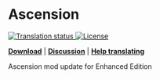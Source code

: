 # Ascension
<a href="https://tra.bgforge.net/engage/baldurs-gate/?utm_source=widget">
<img src="https://tra.bgforge.net/widgets/baldurs-gate/-/ascension/svg-badge.svg" alt="Translation status" />
</a>
<a href="https://creativecommons.org/licenses/by-nc-sa/4.0/">
<img src="https://img.shields.io/badge/license-CC%20BY--NC--SA%204.0-blue.svg" alt="License" />
</a>

[__Download__](https://github.com/BiGWorldProject/Ascension/releases/latest)
 | [__Discussion__](https://forums.beamdog.com/discussion/comment/916526)
 | [__Help translating__](https://tra.bgforge.net/projects/baldurs-gate/ascension/)

Ascension mod update for Enhanced Edition
